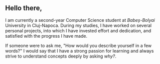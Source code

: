
## Hello there,

I am currently a second-year Computer Science student at *Babeș-Bolyai* University in Cluj-Napoca. During my studies, I have worked on several personal projects, into which I have invested effort and dedication, and satisfied with the progress I have made.

If someone were to ask me, "How would you describe yourself in a few words?" I would say that I have a strong passion for learning and always strive to understand concepts deeply by asking *why?*.
